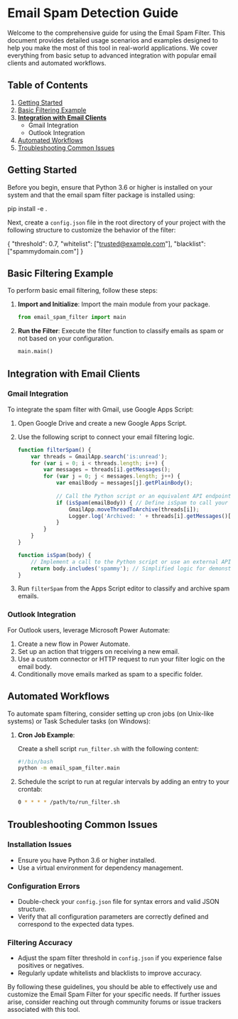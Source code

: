 # Email Spam Detection Guide

Welcome to the comprehensive guide for using the Email Spam Filter. This document provides detailed usage scenarios and examples designed to help you make the most of this tool in real-world applications. We cover everything from basic setup to advanced integration with popular email clients and automated workflows.

## Table of Contents

1. [Getting Started](#getting-started)
2. [Basic Filtering Example](#basic-filtering-example)
3. **[Integration with Email Clients](#integration-with-email-clients)**
    - Gmail Integration
    - Outlook Integration
4. [Automated Workflows](#automated-workflows)
5. [Troubleshooting Common Issues](#troubleshooting-common-issues)

## Getting Started

Before you begin, ensure that Python 3.6 or higher is installed on your system and that the email spam filter package is installed using:

pip install -e .

Next, create a `config.json` file in the root directory of your project with the following structure to customize the behavior of the filter:

{
    "threshold": 0.7,
    "whitelist": ["trusted@example.com"],
    "blacklist": ["spammydomain.com"]
}

## Basic Filtering Example

To perform basic email filtering, follow these steps:

1. **Import and Initialize**: Import the main module from your package.

   ```python
   from email_spam_filter import main
   ```

2. **Run the Filter**: Execute the filter function to classify emails as spam or not based on your configuration.

   ```python
   main.main()
   ```

## Integration with Email Clients

### Gmail Integration

To integrate the spam filter with Gmail, use Google Apps Script:

1. Open Google Drive and create a new Google Apps Script.
2. Use the following script to connect your email filtering logic.

   ```javascript
   function filterSpam() {
       var threads = GmailApp.search('is:unread');
       for (var i = 0; i < threads.length; i++) {
           var messages = threads[i].getMessages();
           for (var j = 0; j < messages.length; j++) {
               var emailBody = messages[j].getPlainBody();
               
               // Call the Python script or an equivalent API endpoint
               if (isSpam(emailBody)) { // Define isSpam to call your filter logic
                   GmailApp.moveThreadToArchive(threads[i]);
                   Logger.log('Archived: ' + threads[i].getMessages()[0].getSubject());
               }
           }
       }
   }

   function isSpam(body) {
       // Implement a call to the Python script or use an external API
       return body.includes('spammy'); // Simplified logic for demonstration purposes
   }
   ```

3. Run `filterSpam` from the Apps Script editor to classify and archive spam emails.

### Outlook Integration

For Outlook users, leverage Microsoft Power Automate:

1. Create a new flow in Power Automate.
2. Set up an action that triggers on receiving a new email.
3. Use a custom connector or HTTP request to run your filter logic on the email body.
4. Conditionally move emails marked as spam to a specific folder.

## Automated Workflows

To automate spam filtering, consider setting up cron jobs (on Unix-like systems) or Task Scheduler tasks (on Windows):

1. **Cron Job Example**:

   Create a shell script `run_filter.sh` with the following content:

   ```bash
   #!/bin/bash
   python -m email_spam_filter.main
   ```

2. Schedule the script to run at regular intervals by adding an entry to your crontab:

   ```bash
   0 * * * * /path/to/run_filter.sh
   ```

## Troubleshooting Common Issues

### Installation Issues

- Ensure you have Python 3.6 or higher installed.
- Use a virtual environment for dependency management.

### Configuration Errors

- Double-check your `config.json` file for syntax errors and valid JSON structure.
- Verify that all configuration parameters are correctly defined and correspond to the expected data types.

### Filtering Accuracy

- Adjust the spam filter threshold in `config.json` if you experience false positives or negatives.
- Regularly update whitelists and blacklists to improve accuracy.

By following these guidelines, you should be able to effectively use and customize the Email Spam Filter for your specific needs. If further issues arise, consider reaching out through community forums or issue trackers associated with this tool.